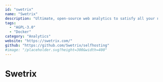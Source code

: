 ```yaml
---
id: "swetrix"
name: "Swetrix"
description: "Ultimate, open-source web analytics to satisfy all your needs."
tags:
  - "AGPL-3.0"
  - "Docker"
category: "Analytics"
website: "https://swetrix.com/"
github: "https://github.com/Swetrix/selfhosting"
#image: "/placeholder.svg?height=300&width=400"
---
```


# Swetrix
